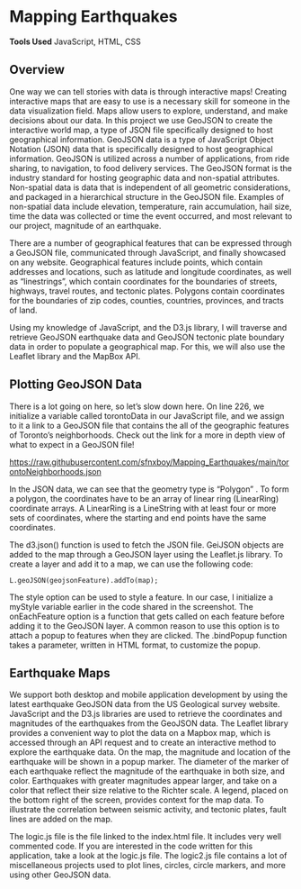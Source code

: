 # Mapping Earthquakes

**Tools Used**
JavaScript, HTML, CSS

## Overview
One way we can tell stories with data is through interactive maps! Creating interactive maps that are easy to use is a necessary skill for someone in the data visualization field. Maps allow users to explore, understand, and make decisions about our data. In this project we use GeoJSON to create the interactive world map, a type of JSON file specifically designed to host geographical information. GeoJSON data is a type of JavaScript Object Notation (JSON) data that is specifically designed to host geographical information. GeoJSON is utilized across a number of applications, from ride sharing, to navigation, to food delivery services. The GeoJSON format is the industry standard for hosting geographic data and non-spatial attributes. Non-spatial data is data that is independent of all geometric considerations, and packaged in a hierarchical structure in the GeoJSON file. Examples of non-spatial data include elevation, temperature, rain accumulation, hail size, time the data was collected or time the event occurred, and most relevant to our project, magnitude of an earthquake.

There are a number of geographical features that can be expressed through a GeoJSON file, communicated through JavaScript, and finally showcased on any website. Geographical features include points, which contain addresses and locations, such as latitude and longitude coordinates, as well as “linestrings”, which contain coordinates for the boundaries of streets, highways, travel routes, and tectonic plates. Polygons contain coordinates for the boundaries of zip codes, counties, countries, provinces, and tracts of land. 

Using my knowledge of JavaScript, and the D3.js library, I will traverse and retrieve GeoJSON earthquake data and GeoJSON tectonic plate boundary data in order to populate a geographical map. For this, we will also use the Leaflet library and the MapBox API.

## Plotting GeoJSON Data

 
There is a lot going on here, so let’s slow down here.
On line 226, we initialize a variable called torontoData in our JavaScript file, and we assign to it a link to a GeoJSON file that contains the all of the geographic features of Toronto’s neighborhoods. Check out the link for a more in depth view of what to expect in a GeoJSON file!

https://raw.githubusercontent.com/sfnxboy/Mapping_Earthquakes/main/torontoNeighborhoods.json

In the JSON data, we can see that the geometry type is “Polygon” . To form a polygon, the coordinates have to be an array of linear ring (LinearRing) coordinate arrays. A LinearRing is a LineString with at least four or more sets of coordinates, where the starting and end points have the same coordinates.

The d3.json() function is used to fetch the JSON file. GeiJSON objects are added to the map through a GeoJSON layer using the Leaflet.js library. To create a layer and add it to a map, we can use the following code:
```
L.geoJSON(geojsonFeature).addTo(map);
```
The style option can be used to style a feature. In our case, I initialize a myStyle variable earlier in the code shared in the screenshot. The onEachFeature option is a function that gets called on each feature before adding it to the GeoJSON layer. A common reason to use this option is to attach a popup to features when they are clicked. The .bindPopup function takes a parameter, written in HTML format, to customize the popup.

## Earthquake Maps

We support both desktop and mobile application development by using the latest earthquake GeoJSON data from the US Geological survey website. JavaScript and the D3.js libraries are used to retrieve the coordinates and magnitudes of the earthquakes from the GeoJSON data. The Leaflet library provides a convenient way to plot the data on a Mapbox map, which is accessed through an API request and to create an interactive method to explore the earthquake data. On the map, the magnitude and location of the earthquake will be shown in a popup marker. The diameter of the marker of each earthquake reflect the magnitude of the earthquake in both size, and color. Earthquakes with greater magnitudes appear larger, and take on a color that reflect their size relative to the Richter scale. A legend, placed on the bottom right of the screen, provides context for the map data. To illustrate the correlation between seismic activity, and tectonic plates, fault lines are added on the map.

The logic.js file is the file linked to the index.html file. It includes very well commented code. If you are interested in the code written for this application, take a look at the logic.js file. The logic2.js file contains a lot of miscellaneous projects used to plot lines, circles, circle markers, and more using other GeoJSON data.
